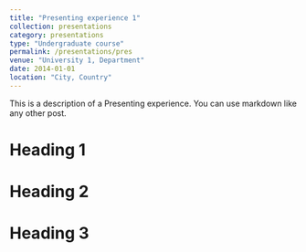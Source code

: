 ```yaml
---
title: "Presenting experience 1"
collection: presentations
category: presentations
type: "Undergraduate course"
permalink: /presentations/pres
venue: "University 1, Department"
date: 2014-01-01
location: "City, Country"
---
```


This is a description of a Presenting experience. You can use markdown like any other post.

Heading 1
======

Heading 2
======

Heading 3
======
